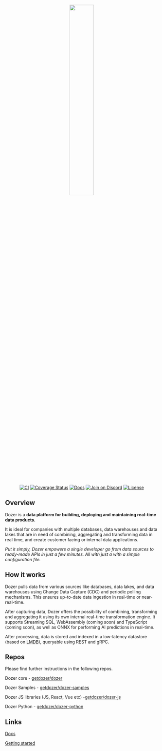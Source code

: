 <div align="center">
    <a target="_blank" href="https://getdozer.io/">
        <br><img src="https://dozer-assets.s3.ap-southeast-1.amazonaws.com/logo-blue.svg" width=40%><br>
    </a>
</div>

<p align="center">
  <a href="https://github.com/getdozer/dozer/actions/workflows/dozer.yaml" target="_blank"><img src="https://github.com/getdozer/dozer/actions/workflows/dozer.yaml/badge.svg" alt="CI"></a>
  <a href="https://coveralls.io/github/getdozer/dozer?branch=main" target="_blank"><img src="https://coveralls.io/repos/github/getdozer/dozer/badge.svg?branch=main&t=kZMYaV&style=flat" alt="Coverage Status"></a>
  <a href="https://getdozer.io/docs/dozer" target="_blank"><img src="https://img.shields.io/badge/doc-reference-green" alt="Docs"></a>
  <a href="https://discord.com/invite/3eWXBgJaEQ" target="_blank"><img src="https://img.shields.io/badge/join-on%20discord-primary" alt="Join on Discord"></a>
  <a href="https://github.com/getdozer/dozer/blob/main/LICENSE.txt" target="_blank"><img src="https://img.shields.io/badge/license-Apache-blue" alt="License"></a>
</p>

## Overview

Dozer is a **data platform for building, deploying and maintaining real-time data products.**

It is ideal for companies with multiple databases, data warehouses and data lakes that are in need of combining, aggregating and transforming data in real time, and create customer facing or internal data applications. 

*Put it simply, Dozer empowers a single developer go from data sources to ready-made APIs in just a few minutes. All with just a with a simple configuration file.*

## How it works
Dozer pulls data from various sources like databases, data lakes, and data warehouses using Change Data Capture (CDC) and periodic polling mechanisms. This ensures up-to-date data ingestion in real-time or near-real-time.

After capturing data, Dozer offers the possibility of combining, transforming and aggregating it 
using its own internal real-time transformation engine. It supports Streaming SQL, WebAssembly (coming soon) and TypeScript (coming soon), as well as ONNX for performing AI predictions in real-time. 

After processing, data is stored and indexed in a low-latency datastore (based on [LMDB](https://github.com/LMDB/lmdb)), queryable using REST and gRPC.


## Repos
Please find further instructions in the following repos. 

Dozer core - [getdozer/dozer](https://github.com/getdozer/dozer)

Dozer Samples  - [getdozer/dozer-samples](https://github.com/getdozer/dozer-samples)

Dozer JS libraries (JS, React, Vue etc) -[getdozer/dozer-js](https://github.com/getdozer/dozer-js)


Dozer Python - [getdozer/dozer-python](https://github.com/getdozer/dozer-python)

## Links
[Docs](https://getdozer.io/docs/dozer)

[Getting started](https://getdozer.io/docs/getting_started)


